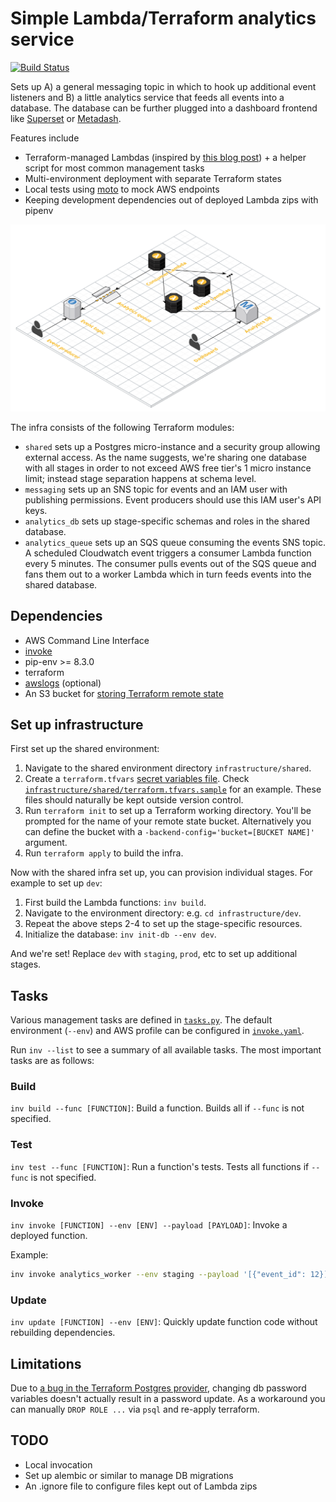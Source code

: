 # Simple Lambda/Terraform analytics service

[![Build Status](https://travis-ci.org/epiphone/lambda-terraform-analytics.svg?branch=master)](https://travis-ci.org/epiphone/lambda-terraform-analytics)

Sets up A) a general messaging topic in which to hook up additional event listeners and B) a little analytics service that feeds all events into a database. The database can be further plugged into a dashboard frontend like [Superset](https://github.com/apache/incubator-superset) or [Metadash](https://github.com/metabase/metabase).

Features include
- Terraform-managed Lambdas (inspired by [this blog post](https://medium.com/build-acl/aws-lambda-deployment-with-terraform-24d36cc86533)) + a helper script for most common management tasks
- Multi-environment deployment with separate Terraform states
- Local tests using [moto](https://github.com/spulec/moto) to mock AWS endpoints
- Keeping development dependencies out of deployed Lambda zips with pipenv

![Architecture](doc/cloudcraft.png)

The infra consists of the following Terraform modules:
- `shared` sets up a Postgres micro-instance and a security group allowing external access. As the name suggests, we're sharing one database with all stages in order to not exceed AWS free tier's 1 micro instance limit; instead stage separation happens at schema level.
- `messaging` sets up an SNS topic for events and an IAM user with publishing permissions. Event producers should use this IAM user's API keys.
- `analytics_db` sets up stage-specific schemas and roles in the shared database.
- `analytics_queue` sets up an SQS queue consuming the events SNS topic. A scheduled Cloudwatch event triggers a consumer Lambda function every 5 minutes. The consumer pulls events out of the SQS queue and fans them out to a worker Lambda which in turn feeds events into the shared database.

## Dependencies

- AWS Command Line Interface
- [invoke](https://github.com/pyinvoke/invoke)
- pip-env >= 8.3.0
- terraform
- [awslogs](https://github.com/jorgebastida/awslogs) (optional)
- An S3 bucket for [storing Terraform remote state](https://www.terraform.io/docs/state/remote.html)

## Set up infrastructure

First set up the shared environment:

1. Navigate to the shared environment directory `infrastructure/shared`.
2. Create a `terraform.tfvars` [secret variables file](https://www.terraform.io/intro/getting-started/variables.html#from-a-file). Check [`infrastructure/shared/terraform.tfvars.sample`](infrastructure/shared/terraform.tfvars.sample) for an example. These files should naturally be kept outside version control.
3. Run `terraform init` to set up a Terraform working directory. You'll be prompted for the name of your remote state bucket. Alternatively you can define the bucket with a `-backend-config='bucket=[BUCKET NAME]'` argument.
4. Run `terraform apply` to build the infra.

Now with the shared infra set up, you can provision individual stages. For example to set up `dev`:

1. First build the Lambda functions: `inv build`.
2. Navigate to the environment directory: e.g. `cd infrastructure/dev`.
3. Repeat the above steps 2-4 to set up the stage-specific resources.
4. Initialize the database: `inv init-db --env dev`.

And we're set! Replace `dev` with `staging`, `prod`, etc to set up additional stages.

## Tasks

Various management tasks are defined in [`tasks.py`](tasks.py). The default environment (`--env`) and AWS profile can be configured in [`invoke.yaml`](invoke.yaml).

Run `inv --list` to see a summary of all available tasks. The most important tasks are as follows:

### Build

`inv build --func [FUNCTION]`: Build a function. Builds all if `--func` is not specified.

### Test

`inv test --func [FUNCTION]`: Run a function's tests. Tests all functions if `--func` is not specified.

### Invoke

`inv invoke [FUNCTION] --env [ENV] --payload [PAYLOAD]`: Invoke a deployed function.

Example:
```bash
inv invoke analytics_worker --env staging --payload '[{"event_id": 12}]'
```

### Update

`inv update [FUNCTION] --env [ENV]`: Quickly update function code without rebuilding dependencies.

## Limitations

Due to [a bug in the Terraform Postgres provider](https://github.com/terraform-providers/terraform-provider-postgresql/issues/16), changing db password variables doesn't actually result in a password update. As a workaround you can manually `DROP ROLE ...` via `psql` and re-apply terraform.

## TODO

- Local invocation
- Set up alembic or similar to manage DB migrations
- An .ignore file to configure files kept out of Lambda zips

